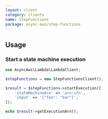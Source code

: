 ```yaml
---
layout: client
category: clients
name: StepFunctions
package: async-aws/step-functions
---
```


## Usage

### Start a state machine execution

```php
use AsyncAws\Lambda\LambdaClient;

$stepFunctions = new StepFunctionsClient();

$result = $stepFunctions->startExecution([
    'stateMachineArn' => 'arn:sfn',
    'input' => '{"foo": "bar"}',
]);

echo $result->getExecutionArn();
```
